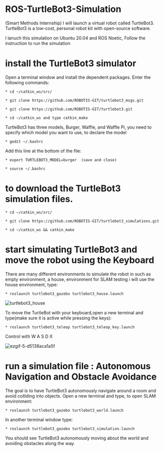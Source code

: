 # ROS-TurtleBot3-Simulation
(Smart Methods Internship) I will launch a virtual robot called TurtleBot3. TurtleBot3 is a low-cost, personal robot kit with open-source software.

I lanuch this simulation on Ubuntu 20.04 and ROS Noetic, Follow the instruction to run the simulation
# install the TurtleBot3 simulator
Open a terminal window and install the dependent packages. Enter the following commands:

    * cd ~/catkin_ws/src/

    * git clone https://github.com/ROBOTIS-GIT/turtlebot3_msgs.git

    * git clone https://github.com/ROBOTIS-GIT/turtlebot3.git

    * cd ~/catkin_ws and type catkin_make
    
TurtleBot3 has three models, Burger, Waffle, and Waffle Pi, you need to specify which model you want to use, to declare the model 

    * gedit ~/.bashrc
    
Add this line at the bottom of the file:

    * export TURTLEBOT3_MODEL=burger  (save and close)
    
    * source ~/.bashrc
    
# to download the TurtleBot3 simulation files.

    * cd ~/catkin_ws/src/

    * git clone https://github.com/ROBOTIS-GIT/turtlebot3_simulations.git

    * cd ~/catkin_ws && catkin_make
    
# start simulating TurtleBot3 and move the robot using the Keyboard
There are many different environments to simulate the robot in such as empty environment, a house, environment for SLAM testing
i will use the house environment, type:

    * roslaunch turtlebot3_gazebo turtlebot3_house.launch
    
![turtlebot3_house](https://user-images.githubusercontent.com/67188835/86818016-835caf80-c08e-11ea-904a-2c7de93bffb5.png)
  
To move the TurtleBot with your keyboard,open a new terminal and type(make sure it is active while pressing the keys):

    * roslaunch turtlebot3_teleop turtlebot3_teleop_key.launch
Control with W A S D X

![ezgif-5-d5138aca1a5f](https://user-images.githubusercontent.com/67188835/86820738-1e0abd80-c092-11ea-97c1-feff283b2b92.gif)

 # run a simulation file : Autonomous Navigation and Obstacle Avoidance
 The goal is to have TurtleBot3 autonomously navigate around a room and avoid colliding into objects.
 Open a new terminal and type, to open SLAM environment:
 
    * roslaunch turtlebot3_gazebo turtlebot3_world.launch
    
 In another terminal window type:

    * roslaunch turtlebot3_gazebo turtlebot3_simulation.launch
You should see TurtleBot3 autonomously moving about the world and avoiding obstacles along the way.
    

    
